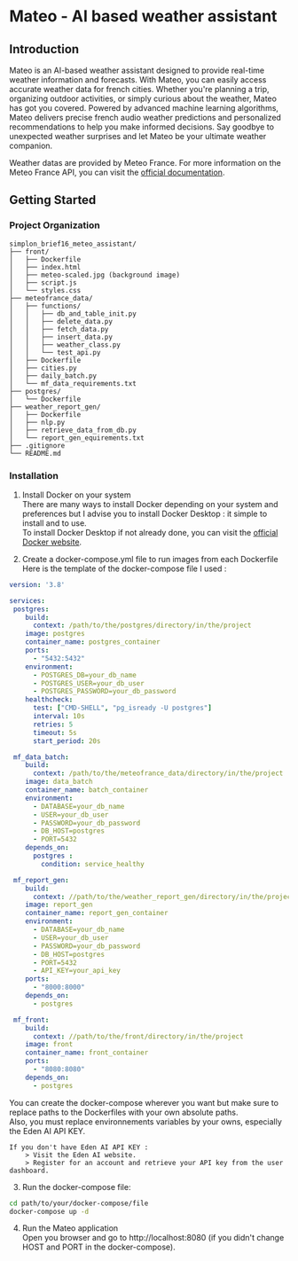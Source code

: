 # Mateo - AI based weather assistant

## Introduction
Mateo is an AI-based weather assistant designed to provide real-time weather information and forecasts. With Mateo, you can easily access accurate weather data for french cities. Whether you're planning a trip, organizing outdoor activities, or simply curious about the weather, Mateo has got you covered. Powered by advanced machine learning algorithms, Mateo delivers precise french audio weather predictions and personalized recommendations to help you make informed decisions. Say goodbye to unexpected weather surprises and let Mateo be your ultimate weather companion.

Weather datas are provided by Meteo France.
For more information on the Meteo France API, you can visit the [official documentation](https://meteofrance-api.readthedocs.io/en/latest/).

## Getting Started
### Project Organization
```
simplon_brief16_meteo_assistant/
├── front/
│   ├── Dockerfile
│   ├── index.html
│   ├── meteo-scaled.jpg (background image)
│   ├── script.js
│   └── styles.css
├── meteofrance_data/
│   ├── functions/
│   │   ├── db_and_table_init.py
│   │   ├── delete_data.py
│   │   ├── fetch_data.py
│   │   ├── insert_data.py
│   │   ├── weather_class.py
│   │   └── test_api.py
│   ├── Dockerfile
│   ├── cities.py
│   ├── daily_batch.py
│   └── mf_data_requirements.txt
├── postgres/
│   └── Dockerfile
├── weather_report_gen/
│   ├── Dockerfile
│   ├── nlp.py
│   ├── retrieve_data_from_db.py
│   └── report_gen_equirements.txt
├── .gitignore
└── README.md
```

### Installation
1. Install Docker on your system  
There are many ways to install Docker depending on your system and preferences but I advise you to install Docker Desktop : it simple to install and to use.  
To install Docker Desktop if not already done, you can visit the [official Docker website](https://www.docker.com/products/docker-desktop/).  

2. Create a docker-compose.yml file to run images from each Dockerfile  
Here is the template of the docker-compose file I used :  
```yml
version: '3.8'

services:
 postgres:
    build:
      context: /path/to/the/postgres/directory/in/the/project
    image: postgres
    container_name: postgres_container
    ports:
      - "5432:5432"
    environment:
      - POSTGRES_DB=your_db_name
      - POSTGRES_USER=your_db_user
      - POSTGRES_PASSWORD=your_db_password
    healthcheck:
      test: ["CMD-SHELL", "pg_isready -U postgres"]
      interval: 10s
      retries: 5
      timeout: 5s
      start_period: 20s

 mf_data_batch:
    build:
      context: /path/to/the/meteofrance_data/directory/in/the/project
    image: data_batch
    container_name: batch_container
    environment:
      - DATABASE=your_db_name
      - USER=your_db_user
      - PASSWORD=your_db_password
      - DB_HOST=postgres
      - PORT=5432
    depends_on:
      postgres :
        condition: service_healthy

 mf_report_gen:
    build:
      context: //path/to/the/weather_report_gen/directory/in/the/project
    image: report_gen
    container_name: report_gen_container
    environment:
      - DATABASE=your_db_name
      - USER=your_db_user
      - PASSWORD=your_db_password
      - DB_HOST=postgres
      - PORT=5432
      - API_KEY=your_api_key
    ports:
      - "8000:8000"
    depends_on:
      - postgres

 mf_front:
    build:
      context: //path/to/the/front/directory/in/the/project
    image: front
    container_name: front_container
    ports:
      - "8080:8080"
    depends_on:
      - postgres
```

You can create the docker-compose wherever you want but make sure to replace paths to the Dockerfiles with your own absolute paths.  
Also, you must replace environnements variables by your owns, especially the Eden AI API KEY.  

    If you don't have Eden AI API KEY :  
        > Visit the Eden AI website.  
        > Register for an account and retrieve your API key from the user dashboard.  

3. Run the docker-compose file:  
```bash
cd path/to/your/docker-compose/file
docker-compose up -d
```

4. Run the Mateo application  
Open you browser and go to http://localhost:8080 (if you didn't change HOST and PORT in the docker-compose).